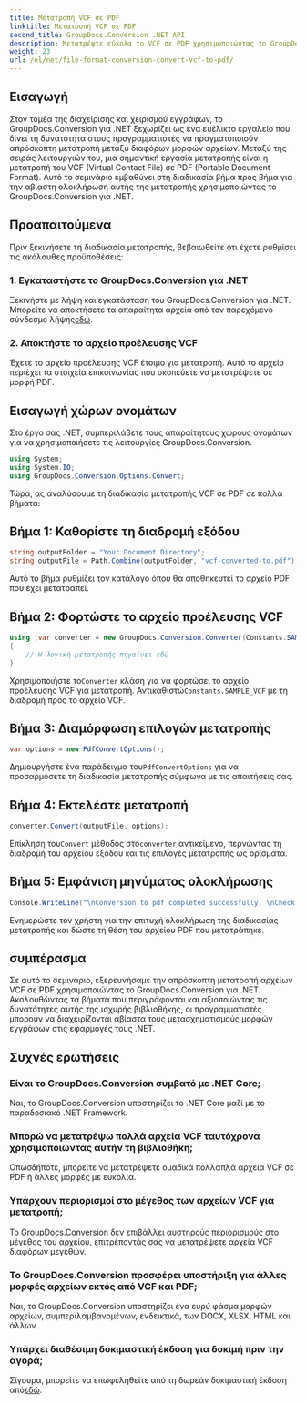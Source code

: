 ```yaml
---
title: Μετατροπή VCF σε PDF
linktitle: Μετατροπή VCF σε PDF
second_title: GroupDocs.Conversion .NET API
description: Μετατρέψτε εύκολα το VCF σε PDF χρησιμοποιώντας το GroupDocs.Conversion για .NET. Απλοποιήστε τις εργασίες διαχείρισης εγγράφων με αυτήν τη διαισθητική λύση.
weight: 23
url: /el/net/file-format-conversion-convert-vcf-to-pdf/
---
```

## Εισαγωγή
Στον τομέα της διαχείρισης και χειρισμού εγγράφων, το GroupDocs.Conversion για .NET ξεχωρίζει ως ένα ευέλικτο εργαλείο που δίνει τη δυνατότητα στους προγραμματιστές να πραγματοποιούν απρόσκοπτη μετατροπή μεταξύ διαφόρων μορφών αρχείων. Μεταξύ της σειράς λειτουργιών του, μια σημαντική εργασία μετατροπής είναι η μετατροπή του VCF (Virtual Contact File) σε PDF (Portable Document Format). Αυτό το σεμινάριο εμβαθύνει στη διαδικασία βήμα προς βήμα για την αβίαστη ολοκλήρωση αυτής της μετατροπής χρησιμοποιώντας το GroupDocs.Conversion για .NET.
## Προαπαιτούμενα
Πριν ξεκινήσετε τη διαδικασία μετατροπής, βεβαιωθείτε ότι έχετε ρυθμίσει τις ακόλουθες προϋποθέσεις:
### 1. Εγκαταστήστε το GroupDocs.Conversion για .NET
 Ξεκινήστε με λήψη και εγκατάσταση του GroupDocs.Conversion για .NET. Μπορείτε να αποκτήσετε τα απαραίτητα αρχεία από τον παρεχόμενο σύνδεσμο λήψης[εδώ](https://releases.groupdocs.com/conversion/net/).
### 2. Αποκτήστε το αρχείο προέλευσης VCF
Έχετε το αρχείο προέλευσης VCF έτοιμο για μετατροπή. Αυτό το αρχείο περιέχει τα στοιχεία επικοινωνίας που σκοπεύετε να μετατρέψετε σε μορφή PDF.

## Εισαγωγή χώρων ονομάτων
Στο έργο σας .NET, συμπεριλάβετε τους απαραίτητους χώρους ονομάτων για να χρησιμοποιήσετε τις λειτουργίες GroupDocs.Conversion.

```csharp
using System;
using System.IO;
using GroupDocs.Conversion.Options.Convert;
```

Τώρα, ας αναλύσουμε τη διαδικασία μετατροπής VCF σε PDF σε πολλά βήματα:
## Βήμα 1: Καθορίστε τη διαδρομή εξόδου
```csharp
string outputFolder = "Your Document Directory";
string outputFile = Path.Combine(outputFolder, "vcf-converted-to.pdf");
```
Αυτό το βήμα ρυθμίζει τον κατάλογο όπου θα αποθηκευτεί το αρχείο PDF που έχει μετατραπεί.
## Βήμα 2: Φορτώστε το αρχείο προέλευσης VCF
```csharp
using (var converter = new GroupDocs.Conversion.Converter(Constants.SAMPLE_VCF))
{
    // Η λογική μετατροπής πηγαίνει εδώ
}
```
 Χρησιμοποιήστε το`Converter` κλάση για να φορτώσει το αρχείο προέλευσης VCF για μετατροπή. Αντικαθιστώ`Constants.SAMPLE_VCF` με τη διαδρομή προς το αρχείο VCF.
## Βήμα 3: Διαμόρφωση επιλογών μετατροπής
```csharp
var options = new PdfConvertOptions();
```
 Δημιουργήστε ένα παράδειγμα του`PdfConvertOptions` για να προσαρμόσετε τη διαδικασία μετατροπής σύμφωνα με τις απαιτήσεις σας.
## Βήμα 4: Εκτελέστε μετατροπή
```csharp
converter.Convert(outputFile, options);
```
 Επίκληση του`Convert` μέθοδος στο`converter` αντικείμενο, περνώντας τη διαδρομή του αρχείου εξόδου και τις επιλογές μετατροπής ως ορίσματα.
## Βήμα 5: Εμφάνιση μηνύματος ολοκλήρωσης
```csharp
Console.WriteLine("\nConversion to pdf completed successfully. \nCheck output in {0}", outputFolder);
```
Ενημερώστε τον χρήστη για την επιτυχή ολοκλήρωση της διαδικασίας μετατροπής και δώστε τη θέση του αρχείου PDF που μετατράπηκε.

## συμπέρασμα
Σε αυτό το σεμινάριο, εξερευνήσαμε την απρόσκοπτη μετατροπή αρχείων VCF σε PDF χρησιμοποιώντας το GroupDocs.Conversion για .NET. Ακολουθώντας τα βήματα που περιγράφονται και αξιοποιώντας τις δυνατότητες αυτής της ισχυρής βιβλιοθήκης, οι προγραμματιστές μπορούν να διαχειρίζονται αβίαστα τους μετασχηματισμούς μορφών εγγράφων στις εφαρμογές τους .NET.
## Συχνές ερωτήσεις
### Είναι το GroupDocs.Conversion συμβατό με .NET Core;
Ναι, το GroupDocs.Conversion υποστηρίζει το .NET Core μαζί με το παραδοσιακό .NET Framework.
### Μπορώ να μετατρέψω πολλά αρχεία VCF ταυτόχρονα χρησιμοποιώντας αυτήν τη βιβλιοθήκη;
Οπωσδήποτε, μπορείτε να μετατρέψετε ομαδικά πολλαπλά αρχεία VCF σε PDF ή άλλες μορφές με ευκολία.
### Υπάρχουν περιορισμοί στο μέγεθος των αρχείων VCF για μετατροπή;
Το GroupDocs.Conversion δεν επιβάλλει αυστηρούς περιορισμούς στο μέγεθος του αρχείου, επιτρέποντάς σας να μετατρέψετε αρχεία VCF διαφόρων μεγεθών.
### Το GroupDocs.Conversion προσφέρει υποστήριξη για άλλες μορφές αρχείων εκτός από VCF και PDF;
Ναι, το GroupDocs.Conversion υποστηρίζει ένα ευρύ φάσμα μορφών αρχείων, συμπεριλαμβανομένων, ενδεικτικά, των DOCX, XLSX, HTML και άλλων.
### Υπάρχει διαθέσιμη δοκιμαστική έκδοση για δοκιμή πριν την αγορά;
Σίγουρα, μπορείτε να επωφεληθείτε από τη δωρεάν δοκιμαστική έκδοση από[εδώ](https://releases.groupdocs.com/).